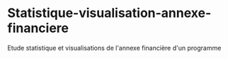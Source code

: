 # Statistique-visualisation-annexe-financiere
Etude statistique et visualisations de l'annexe financière d'un programme
